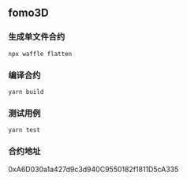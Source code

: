 ## fomo3D
### 生成单文件合约
``` shell
npx waffle flatten

```

### 编译合约
``` shell
yarn build

```


### 测试用例
``` shell
yarn test

```
### 合约地址
0xA6D030a1a427d9c3d940C9550182f1811D5cA335
